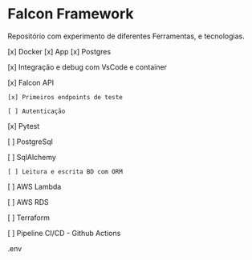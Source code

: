 # Falcon Framework

Repositório com experimento de diferentes Ferramentas, e tecnologias.

[x] Docker
    [x] App
    [x] Postgres

[x] Integração e debug com VsCode e container 

[x] Falcon API

    [x] Primeiros endpoints de teste

    [ ] Autenticação

[x] Pytest

[ ] PostgreSql

[ ] SqlAlchemy

    [ ] Leitura e escrita BD com ORM

[ ] AWS Lambda

[ ] AWS RDS

[ ] Terraform

[ ] Pipeline CI/CD - Github Actions


.env 



